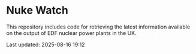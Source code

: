 # Nuke Watch

This repository includes code for retrieving the latest information available on the output of EDF nuclear power plants in the UK.

Last updated: 2025-08-16 19:12